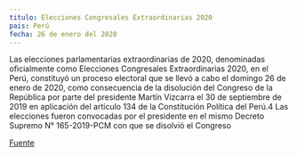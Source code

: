 ```yaml
---
titulo: Elecciones Congresales Extraordinarias 2020
pais: Perú 
fecha: 26 de enero del 2020
---
```

Las elecciones parlamentarias extraordinarias de 2020, denominadas oficialmente como Elecciones Congresales Extraordinarias 2020, en el Perú, constituyó un proceso electoral que se llevó a cabo el domingo 26 de enero de 2020, como consecuencia de la disolución del Congreso de la República por parte del presidente Martín Vizcarra el 30 de septiembre de 2019 en aplicación del artículo 134 de la Constitución Política del Perú.4​ Las elecciones fueron convocadas por el presidente en el mismo Decreto Supremo N° 165-2019-PCM con que se disolvió el Congreso

[Fuente](https://es.wikipedia.org/wiki/Elecciones_parlamentarias_extraordinarias_de_Perú_de_2020)
